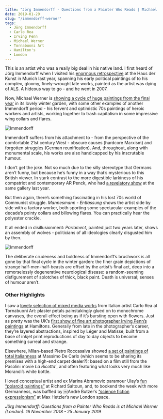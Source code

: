 ```yaml
---
title: "Jörg Immendorff - Questions from a Painter Who Reads | Michael Werner"
date: 2019-01-20
slug: "/immendorff-werner"
tags:
  - Jörg Immendorff
  - Carlo Rea
  - Irving Penn
  - Michael Werner
  - Tornabuoni Art
  - Hamilton's
  - London
---
```


This is an artist who was a really big deal in his native land. I first heard of Jörg Immendorff when I visited his [enormous retrospective](https://hausderkunst.de/en/exhibitions/joerg-immendorff) at the Haus der Kunst in Munich last year, spanning his early political paintings of to his complex, gloomy, finely-wrought late works, painted as the artist was dying of ALS. A hideous way to go - and he went in 2007.

Now, Michael Werner is [showing a cycle of huge paintings from the final year](http://michaelwerner.com/exhibition/5497/information) in its lovely winter garden, with some other examples of another Immendorff period - his fervent and optimistic 70s paintings of heroic workers and artists, working together to trash capitalism in some impressive wing collars and flares.

![Immendorff](/immendorff-werner-1.jpg)

Immendorff suffers from his attachment to - from the perspective of the comfortable 21st century West - obscure causes (hardcore Marxism) and forgotten struggles (German reunification). And, throughout, along with monumental scale, his works are also handicapped by his inscrutable humour.

I don’t get the joke. Not so much due to the silly stereotype that Germans aren’t funny, but because he’s funny in a way that’s mysterious to this British viewer. In stark contrast to the more digestible larkiness of his compatriot and contemporary AR Penck, who had [a revelatory show](http://michaelwerner.com/artist/a-r-penck/exhibition/2018/information) at the same gallery last year.

But then again, there’s something fascinating in his lost 70s world of Communist struggle. *Mannesmann - Entlassung* shows the artist side by side with a factory worker, both sporting some spectacular examples of the decade’s pointy collars and billowing flares. You can practically hear the polyester crackle.

It all ended in disillusionment: *Parlament*, painted just two years later, shows an assembly of wolves - politicians of all ideologies clearly disgusted him by then.

![Immendorff](/posts/immendorff-werner-2.jpg)

The deliberate crudeness and boldness of Immendorff’s brushwork is all gone by that final cycle in the winter garden: the finer grain depictions of strange half-men-half-beasts are offset by the artist’s final act, deep into a remorselessly degenerative neurological disease: a random-seeming disfigurement of splotches of thick, black paint. Death is universal; senses of humour aren’t.

### Other Highlights

I saw a [lovely selection of mixed media works](http://www.tornabuoniart.com/carlo-rea-forms-and-harmonies.html) from Italian artist Carlo Rea at Tornabuoni Art: plaster petals painstakingly glued on to monochrome canvases, the overall effect being as if it’s bursting open with flowers. Just as pretty was the UK’s [first show of fine art photographer Irving Penn’s paintings](https://www.hamiltonsgallery.com/exhibitions/123_irving-penn_paintings/works/) at Hamiltons. Generally from late in the photographer’s career, they’re layered abstractions, inspired by Léger and Matisse, built from a base of inkjet print reproductions of day to day objects to become something surreal and strange.

Elsewhere, Milan-based Pietro Roccasalva showed [a set of paintings of total Italianness](http://www.massimodecarlo.com/exhibitions/view/12096?&lang=eng) at Massimo De Carlo (which seems to be sharing its premises with a high-end carpet dealer?): based on a film still from the Pasolini movie *La Ricotta’*, and often featuring what looks very much like Morandi’s white bottle.

I loved conceptual artist and ex Marina Abramovic paramour Ulay’s [fun “polaroid paintings”](https://www.richardsaltoun.com/exhibitions/67/overview/) at Richard Saltoun, and, to bookend the week with more Germanness, was baffled by ￼André Butzer’s [“science fiction expressionism”](https://www.maxhetzler.com/exhibitions/andre-butzer-1-eis-bitte-1999-2018/press-en/) at Max Hetzler’s new London space.

*Jörg Immendorff: Questions from a Painter Who Reads is at Michael Werner (London). 16 November 2018 - 25 January 2019*
